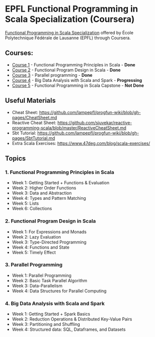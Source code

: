 # EPFL Functional Programming in Scala Specialization (Coursera)

[Functional Programming in Scala Specialization](https://www.coursera.org/specializations/scala) offered by École Polytechnique Fédérale de Lausanne (EPFL) through Coursera.

## Courses:
* [Course 1](https://www.coursera.org/learn/scala-functional-programming) - Functional Programming Principles in Scala - **Done**
* [Course 2](https://www.coursera.org/learn/scala-functional-program-design) - Functional Program Design in Scala - **Done**
* [Course 3](https://www.coursera.org/learn/scala-parallel-programming) - Parallel programming - **Done**
* [Course 4](https://www.coursera.org/learn/scala-spark-big-data) - Big Data Analysis with Scala and Spark - **Progressing**
* [Course 5](https://www.coursera.org/learn/scala-capstone) - Functional Programming in Scala Capstone - **Not Done**

## Useful Materials
- Cheat Sheet: https://github.com/lampepfl/progfun-wiki/blob/gh-pages/CheatSheet.md
- Reactive Cheat Sheet: https://github.com/sjuvekar/reactive-programming-scala/blob/master/ReactiveCheatSheet.md
- Sbt Tutorial: https://github.com/lampepfl/progfun-wiki/blob/gh-pages/SbtTutorial.md
- Extra Scala Exercises: https://www.47deg.com/blog/scala-exercises/


## Topics

### 1. Functional Programming Principles in Scala
- Week 1: Getting Started + Functions & Evaluation
- Week 2: Higher Order Functions
- Week 3: Data and Abstraction
- Week 4: Types and Pattern Matching
- Week 5: Lists
- Week 6: Collections

### 2. Functional Program Design in Scala
- Week 1: For Expressions and Monads
- Week 2: Lazy Evaluation
- Week 3: Type-Directed Programming
- Week 4: Functions and State
- Week 5: Timely Effect

### 3. Parallel Programming
- Week 1: Parallel Programming
- Week 2: Basic Task Parallel Algorithm
- Week 3: Data-Parallelism
- Week 4: Data Structures for Parallel Computing

### 4. Big Data Analysis with Scala and Spark
- Week 1: Getting Started + Spark Basics
- Week 2: Reduction Operations & Distributed Key-Value Pairs
- Week 3: Partitioning and Shuffling
- Week 4: Structured data: SQL, Dataframes, and Datasets
